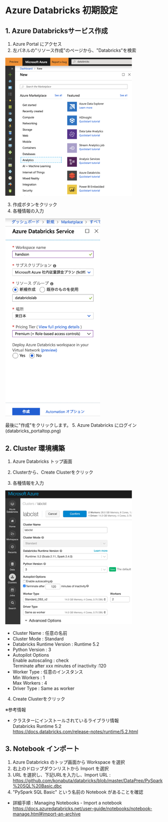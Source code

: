 # Azure Databricks 初期設定

## 1. Azure Databricksサービス作成

1. Azure Portal にアクセス
2. 左パネルの"リソース作成"のページから、"Databricks"を検索  

<img src="./img/databricks_azportal.png" width="400">  

3. 作成ボタンをクリック
4. 各種情報の入力    
<img src="./img/databricks_input2.png" width="300">  


最後に"作成"をクリックします。
5. Azure Databricks にログイン
(databricks_portaltop.png)


## 2. Cluster 環境構築  

1. Azure Databricks トップ画面

2. Clusterから、Create Clusterをクリック

3. 各種情報を入力  
<img src="./img/clst_create.png" width="400">  

- Cluster Name : 任意の名前
- Cluster Mode : Standard
- Databricks Runtime Version : Runtime 5.2 
- Python Version : 3
- Autopilot Options  
  Enable autoscaling : check  
  Terminate after xxx minutes of inactivity :120
- Worker Type : 任意のインスタンス  
  Min Workers : 1  
  Max Workers : 4  
- Driver Type : Same as worker

4. Create Clusterをクリック


※参考情報
- クラスターにインストールされているライブラリ情報  
Databricks Runtime 5.2  
https://docs.databricks.com/release-notes/runtime/5.2.html


## 3. Notebook インポート
1. Azure Databricks のトップ画面から Workspace を選択
2. 右上のドロップダウンリストから Import を選択
3. URL を選択し、下記URLを入力し、Import
URL : https://github.com/konabuta/databricks/blob/master/DataPrep/PySpark%20SQL%20Basic.dbc
4. "PySpark SQL Basic" という名前の Notebook があることを確認

- 詳細手順 : Managing Notebooks - Import a notebook  
https://docs.azuredatabricks.net/user-guide/notebooks/notebook-manage.html#import-an-archive
